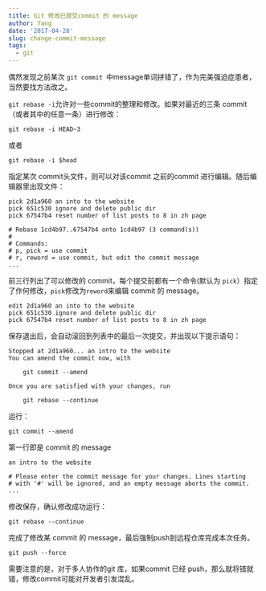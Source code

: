 ```yaml
---
title: Git 修改已提交commit 的 message
author: Yang
date: '2017-04-28'
slug: change-commit-message
tags:
  - git
---
```


偶然发现之前某次 `git commit `中message单词拼错了，作为完美强迫症患者，当然要找方法改之。
<!--more-->

`git rebase -i`允许对一些commit的整理和修改。如果对最近的三条 commit （或者其中的任意一条）进行修改：

`git rebase -i HEAD~3`

或者

`git rebase -i $head`

指定某次 commit头文件，则可以对该commit 之前的commit 进行编辑。随后编辑器里出现文件：

```
pick 2d1a960 an into to the website
pick 651c530 ignore and delete public dir
pick 67547b4 reset number of list posts to 8 in zh page

# Rebase 1cd4b97..67547b4 onto 1cd4b97 (3 command(s))
#
# Commands:
# p, pick = use commit
# r, reword = use commit, but edit the commit message
...
```

前三行列出了可以修改的 commit，每个提交前都有一个命令(默认为 `pick`）指定了作何修改，`pick`修改为`reword`来编辑 commit 的 message。

```
edit 2d1a960 an into to the website
pick 651c530 ignore and delete public dir
pick 67547b4 reset number of list posts to 8 in zh page
```
保存退出后，会自动滚回到列表中的最后一次提交，并出现以下提示语句：

```
Stopped at 2d1a960... an intro to the website
You can amend the commit now, with

	git commit --amend 

Once you are satisfied with your changes, run

	git rebase --continue
```

运行：

```
git commit --amend
```

第一行即是 commit 的 message

```
an intro to the website

# Please enter the commit message for your changes. Lines starting
# with '#' will be ignored, and an empty message aborts the commit.
...
```

修改保存，确认修改成功运行：

```
git rebase --continue
```
完成了修改某 commit 的 message，最后强制push到远程仓库完成本次任务。

```
git push --force
```

需要注意的是，对于多人协作的git 库，如果commit 已经 push，那么就将错就错，修改commit可能对开发者引发混乱。

